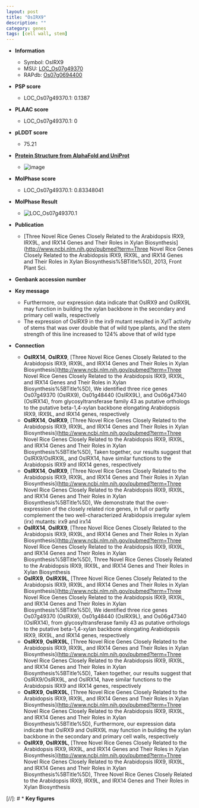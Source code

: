 ```yaml
---
layout: post
title: "OsIRX9"
description: ""
category: genes
tags: [cell wall, stem]
---
```


* **Information**  
    + Symbol: OsIRX9  
    + MSU: [LOC_Os07g49370](http://rice.plantbiology.msu.edu/cgi-bin/ORF_infopage.cgi?orf=LOC_Os07g49370)  
    + RAPdb: [Os07g0694400](http://rapdb.dna.affrc.go.jp/viewer/gbrowse_details/irgsp1?name=Os07g0694400)  

* **PSP score**  
    + LOC_Os07g49370.1: 0.1387 

* **PLAAC score**  
    + LOC_Os07g49370.1: 0 

* **pLDDT score**
    + 75.21

* **[Protein Structure from AlphaFold and UniProt](https://www.uniprot.org/uniprotkb/Q6Z3Y6/entry#structure)**
    + ![image](https://ricepsp.github.io/images/Q6/AF-Q6Z3Y6-F1.png)

* **MolPhase score**
    + LOC_Os07g49370.1: 0.83348041

* **MolPhase Result**
    + ![LOC_Os07g49370.1](https://304243504.github.io/Pictures/LOC_Os07g/LOC_Os07g49370.1.png)

* **Publication**  
    + [Three Novel Rice Genes Closely Related to the Arabidopsis IRX9, IRX9L, and IRX14 Genes and Their Roles in Xylan Biosynthesis](http://www.ncbi.nlm.nih.gov/pubmed?term=Three Novel Rice Genes Closely Related to the Arabidopsis IRX9, IRX9L, and IRX14 Genes and Their Roles in Xylan Biosynthesis%5BTitle%5D), 2013, Front Plant Sci.

* **Genbank accession number**  

* **Key message**  
    + Furthermore, our expression data indicate that OsIRX9 and OsIRX9L may function in building the xylan backbone in the secondary and primary cell walls, respectively
    + The expression of OsIRX9 in the irx9 mutant resulted in XylT activity of stems that was over double that of wild type plants, and the stem strength of this line increased to 124% above that of wild type

* **Connection**  
    + __OsIRX14__, __OsIRX9__, [Three Novel Rice Genes Closely Related to the Arabidopsis IRX9, IRX9L, and IRX14 Genes and Their Roles in Xylan Biosynthesis](http://www.ncbi.nlm.nih.gov/pubmed?term=Three Novel Rice Genes Closely Related to the Arabidopsis IRX9, IRX9L, and IRX14 Genes and Their Roles in Xylan Biosynthesis%5BTitle%5D), We identified three rice genes Os07g49370 (OsIRX9), Os01g48440 (OsIRX9L), and Os06g47340 (OsIRX14), from glycosyltransferase family 43 as putative orthologs to the putative beta-1,4-xylan backbone elongating Arabidopsis IRX9, IRX9L, and IRX14 genes, respectively
    + __OsIRX14__, __OsIRX9__, [Three Novel Rice Genes Closely Related to the Arabidopsis IRX9, IRX9L, and IRX14 Genes and Their Roles in Xylan Biosynthesis](http://www.ncbi.nlm.nih.gov/pubmed?term=Three Novel Rice Genes Closely Related to the Arabidopsis IRX9, IRX9L, and IRX14 Genes and Their Roles in Xylan Biosynthesis%5BTitle%5D), Taken together, our results suggest that OsIRX9/OsIRX9L, and OsIRX14, have similar functions to the Arabidopsis IRX9 and IRX14 genes, respectively
    + __OsIRX14__, __OsIRX9__, [Three Novel Rice Genes Closely Related to the Arabidopsis IRX9, IRX9L, and IRX14 Genes and Their Roles in Xylan Biosynthesis](http://www.ncbi.nlm.nih.gov/pubmed?term=Three Novel Rice Genes Closely Related to the Arabidopsis IRX9, IRX9L, and IRX14 Genes and Their Roles in Xylan Biosynthesis%5BTitle%5D), We demonstrate that the over-expression of the closely related rice genes, in full or partly complement the two well-characterized Arabidopsis irregular xylem (irx) mutants: irx9 and irx14
    + __OsIRX14__, __OsIRX9__, [Three Novel Rice Genes Closely Related to the Arabidopsis IRX9, IRX9L, and IRX14 Genes and Their Roles in Xylan Biosynthesis](http://www.ncbi.nlm.nih.gov/pubmed?term=Three Novel Rice Genes Closely Related to the Arabidopsis IRX9, IRX9L, and IRX14 Genes and Their Roles in Xylan Biosynthesis%5BTitle%5D), Three Novel Rice Genes Closely Related to the Arabidopsis IRX9, IRX9L, and IRX14 Genes and Their Roles in Xylan Biosynthesis
    + __OsIRX9__, __OsIRX9L__, [Three Novel Rice Genes Closely Related to the Arabidopsis IRX9, IRX9L, and IRX14 Genes and Their Roles in Xylan Biosynthesis](http://www.ncbi.nlm.nih.gov/pubmed?term=Three Novel Rice Genes Closely Related to the Arabidopsis IRX9, IRX9L, and IRX14 Genes and Their Roles in Xylan Biosynthesis%5BTitle%5D), We identified three rice genes Os07g49370 (OsIRX9), Os01g48440 (OsIRX9L), and Os06g47340 (OsIRX14), from glycosyltransferase family 43 as putative orthologs to the putative beta-1,4-xylan backbone elongating Arabidopsis IRX9, IRX9L, and IRX14 genes, respectively
    + __OsIRX9__, __OsIRX9L__, [Three Novel Rice Genes Closely Related to the Arabidopsis IRX9, IRX9L, and IRX14 Genes and Their Roles in Xylan Biosynthesis](http://www.ncbi.nlm.nih.gov/pubmed?term=Three Novel Rice Genes Closely Related to the Arabidopsis IRX9, IRX9L, and IRX14 Genes and Their Roles in Xylan Biosynthesis%5BTitle%5D), Taken together, our results suggest that OsIRX9/OsIRX9L, and OsIRX14, have similar functions to the Arabidopsis IRX9 and IRX14 genes, respectively
    + __OsIRX9__, __OsIRX9L__, [Three Novel Rice Genes Closely Related to the Arabidopsis IRX9, IRX9L, and IRX14 Genes and Their Roles in Xylan Biosynthesis](http://www.ncbi.nlm.nih.gov/pubmed?term=Three Novel Rice Genes Closely Related to the Arabidopsis IRX9, IRX9L, and IRX14 Genes and Their Roles in Xylan Biosynthesis%5BTitle%5D), Furthermore, our expression data indicate that OsIRX9 and OsIRX9L may function in building the xylan backbone in the secondary and primary cell walls, respectively
    + __OsIRX9__, __OsIRX9L__, [Three Novel Rice Genes Closely Related to the Arabidopsis IRX9, IRX9L, and IRX14 Genes and Their Roles in Xylan Biosynthesis](http://www.ncbi.nlm.nih.gov/pubmed?term=Three Novel Rice Genes Closely Related to the Arabidopsis IRX9, IRX9L, and IRX14 Genes and Their Roles in Xylan Biosynthesis%5BTitle%5D), Three Novel Rice Genes Closely Related to the Arabidopsis IRX9, IRX9L, and IRX14 Genes and Their Roles in Xylan Biosynthesis

[//]: # * **Key figures**  


